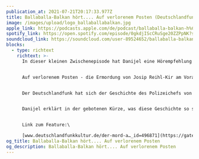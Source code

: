 ```yaml
---
publication_at: 2021-07-21T20:17:33.977Z
title: Ballaballa-Balkan hört.... Auf verlorenem Posten (Deutschlandfunk Kultur)
image: /images/upload/logo_ballaballabalkan.jpg
apple_link: https://podcasts.apple.com/de/podcast/ballaballa-balkan-h%C3%B6rt-auf-verlorenem-posten-deutschlandfunk/id1170436903?i=1000529550789
spotify_link: https://open.spotify.com/episode/0gkdjIScCRuSge20ZZPpNK?si=b3b8e16fd086471a
soundcloud_link: https://soundcloud.com/user-89524652/ballaballa-balkan-hort-auf-verlorenem-posten-deutschlandfunk-kultur
blocks:
  - type: richtext
    richtext: >-
      In dieser kleinen Zwischenepisode hat Danijel eine Hörempfehlung für euch:


      Auf verlorenem Posten - die Ermordung von Josip Reihl-Kir am Vorabend des Jugoslawienkrieges


      Der Deutschlandfunk hat sich der Geschichte des Polizeichefs von Osijek angenommen. Eines Mannes, der alles versuchte, um in seiner Region einen Krieg zwischen Serben und Kroaten zu verhindern... und dafür mit dem Leben bezahlte.


      Danijel erklärt in der gebotenen Kürze, was diese Geschichte so spannend macht.


      Link zum Feature:\

      [www.deutschlandfunkkultur.de/der-mord-a…_id=496871](https://gate.sc/?url=https%3A%2F%2Fwww.deutschlandfunkkultur.de%2Fder-mord-an-josip-reihl-kir-am-vorabend-des.3720.de.html%3Fdram%3Aarticle_id%3D496871&token=176457-1-1627503405928 "https\://www.deutschlandfunkkultur.de/der-mord-an-josip-reihl-kir-am-vorabend-des.3720.de.html?dram:article_id=496871")
og_title: Ballaballa-Balkan hört.... Auf verlorenem Posten
og_description: Ballaballa-Balkan hört.... Auf verlorenem Posten
---
```

